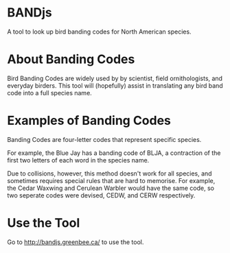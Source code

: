 BANDjs
======

A tool to look up bird banding codes for North American species.

About Banding Codes
======

Bird Banding Codes are widely used by by scientist, field ornithologists, and everyday birders. This tool will (hopefully) assist in translating any bird band code into a full species name.

Examples of Banding Codes
========

Banding Codes are four-letter codes that represent specific species. 

For example, the Blue Jay has a banding code of BLJA, a contraction of the first two letters of each word in the species name. 

Due to collisions, however, this method doesn't work for all species, and sometimes requires special rules that are hard to memorise. For example, the Cedar Waxwing and Cerulean Warbler would have the same code, so two seperate codes were devised, CEDW, and CERW respectively.

Use the Tool
=======

Go to http://bandjs.greenbee.ca/ to use the tool.

